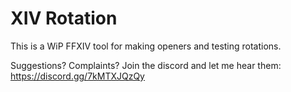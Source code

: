 # XIV Rotation

This is a WiP FFXIV tool for making openers and testing rotations.

Suggestions? Complaints? Join the discord and let me hear them: https://discord.gg/7kMTXJQzQy
